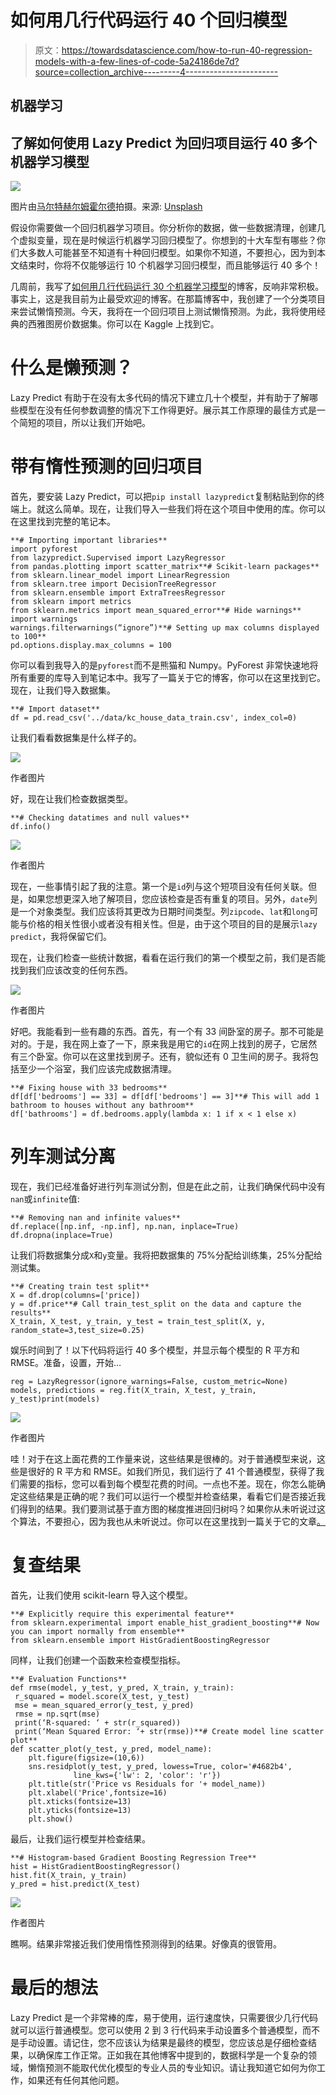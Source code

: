 # 如何用几行代码运行 40 个回归模型

> 原文：<https://towardsdatascience.com/how-to-run-40-regression-models-with-a-few-lines-of-code-5a24186de7d?source=collection_archive---------4----------------------->

## 机器学习

## 了解如何使用 Lazy Predict 为回归项目运行 40 多个机器学习模型

![](img/91eab40f90166f5ad410c0970271238e.png)

图片由[马尔特赫尔姆霍尔德](https://unsplash.com/@maltehelmhold)拍摄。来源: [Unsplash](https://unsplash.com/photos/womNq9OvsKU)

假设你需要做一个回归机器学习项目。你分析你的数据，做一些数据清理，创建几个虚拟变量，现在是时候运行机器学习回归模型了。你想到的十大车型有哪些？你们大多数人可能甚至不知道有十种回归模型。如果你不知道，不要担心，因为到本文结束时，你将不仅能够运行 10 个机器学习回归模型，而且能够运行 40 多个！

几周前，我写了[如何用几行代码运行 30 个机器学习模型](/how-to-run-30-machine-learning-models-with-2-lines-of-code-d0f94a537e52)的博客，反响非常积极。事实上，这是我目前为止最受欢迎的博客。在那篇博客中，我创建了一个分类项目来尝试懒惰预测。今天，我将在一个回归项目上测试懒惰预测。为此，我将使用经典的西雅图房价数据集。你可以在 Kaggle 上找到它。

# 什么是懒预测？

Lazy Predict 有助于在没有太多代码的情况下建立几十个模型，并有助于了解哪些模型在没有任何参数调整的情况下工作得更好。展示其工作原理的最佳方式是一个简短的项目，所以让我们开始吧。

# 带有惰性预测的回归项目

首先，要安装 Lazy Predict，可以把`pip install lazypredict`复制粘贴到你的终端上。就这么简单。现在，让我们导入一些我们将在这个项目中使用的库。你可以在这里找到完整的笔记本。

```
**# Importing important libraries**
import pyforest
from lazypredict.Supervised import LazyRegressor
from pandas.plotting import scatter_matrix**# Scikit-learn packages**
from sklearn.linear_model import LinearRegression
from sklearn.tree import DecisionTreeRegressor
from sklearn.ensemble import ExtraTreesRegressor
from sklearn import metrics
from sklearn.metrics import mean_squared_error**# Hide warnings** import warnings
warnings.filterwarnings(“ignore”)**# Setting up max columns displayed to 100**
pd.options.display.max_columns = 100
```

你可以看到我导入的是`pyforest`而不是熊猫和 Numpy。PyForest 非常快速地将所有重要的库导入到笔记本中。我写了一篇关于它的博客，你可以在这里找到它。现在，让我们导入数据集。

```
**# Import dataset**
df = pd.read_csv('../data/kc_house_data_train.csv', index_col=0)
```

让我们看看数据集是什么样子的。

![](img/17c3d2560df413ef6a0e9bab3d9405e5.png)

作者图片

好，现在让我们检查数据类型。

```
**# Checking datatimes and null values**
df.info()
```

![](img/65343e1dcc9ef886832a2ae91c03863a.png)

作者图片

现在，一些事情引起了我的注意。第一个是`id`列与这个短项目没有任何关联。但是，如果您想更深入地了解项目，您应该检查是否有重复的项目。另外，`date`列是一个对象类型。我们应该将其更改为日期时间类型。列`zipcode`、`lat`和`long`可能与价格的相关性很小或者没有相关性。但是，由于这个项目的目的是展示`lazy predict`，我将保留它们。

现在，让我们检查一些统计数据，看看在运行我们的第一个模型之前，我们是否能找到我们应该改变的任何东西。

![](img/c0802377448a2d6f2cf581f5e39c7905.png)

作者图片

好吧。我能看到一些有趣的东西。首先，有一个有 33 间卧室的房子。那不可能是对的。于是，我在网上查了一下，原来我是用它的`id`在网上找到的房子，它居然有三个卧室。你可以在这里找到房子。还有，貌似还有 0 卫生间的房子。我将包括至少一个浴室，我们应该完成数据清理。

```
**# Fixing house with 33 bedrooms**
df[df['bedrooms'] == 33] = df[df['bedrooms'] == 3]**# This will add 1 bathroom to houses without any bathroom**
df['bathrooms'] = df.bedrooms.apply(lambda x: 1 if x < 1 else x)
```

# 列车测试分离

现在，我们已经准备好进行列车测试分割，但是在此之前，让我们确保代码中没有`nan`或`infinite`值:

```
**# Removing nan and infinite values**
df.replace([np.inf, -np.inf], np.nan, inplace=True)
df.dropna(inplace=True)
```

让我们将数据集分成`X`和`y`变量。我将把数据集的 75%分配给训练集，25%分配给测试集。

```
**# Creating train test split**
X = df.drop(columns=['price])
y = df.price**# Call train_test_split on the data and capture the results**
X_train, X_test, y_train, y_test = train_test_split(X, y, random_state=3,test_size=0.25)
```

娱乐时间到了！以下代码将运行 40 多个模型，并显示每个模型的 R 平方和 RMSE。准备，设置，开始…

```
reg = LazyRegressor(ignore_warnings=False, custom_metric=None)
models, predictions = reg.fit(X_train, X_test, y_train, y_test)print(models)
```

![](img/9ee52368deb0f992485c504637abf16c.png)

作者图片

哇！对于在这上面花费的工作量来说，这些结果是很棒的。对于普通模型来说，这些是很好的 R 平方和 RMSE。如我们所见，我们运行了 41 个普通模型，获得了我们需要的指标，您可以看到每个模型花费的时间。一点也不差。现在，你怎么能确定这些结果是正确的呢？我们可以运行一个模型并检查结果，看看它们是否接近我们得到的结果。我们要测试基于直方图的梯度推进回归树吗？如果你从未听说过这个算法，不要担心，因为我也从未听说过。你可以在这里找到一篇关于它的文章[。](https://machinelearningmastery.com/histogram-based-gradient-boosting-ensembles/)

# 复查结果

首先，让我们使用 scikit-learn 导入这个模型。

```
**# Explicitly require this experimental feature**
from sklearn.experimental import enable_hist_gradient_boosting**# Now you can import normally from ensemble**
from sklearn.ensemble import HistGradientBoostingRegressor
```

同样，让我们创建一个函数来检查模型指标。

```
**# Evaluation Functions**
def rmse(model, y_test, y_pred, X_train, y_train):
 r_squared = model.score(X_test, y_test)
 mse = mean_squared_error(y_test, y_pred)
 rmse = np.sqrt(mse)
 print(‘R-squared: ‘ + str(r_squared))
 print(‘Mean Squared Error: ‘+ str(rmse))**# Create model line scatter plot**
def scatter_plot(y_test, y_pred, model_name):
    plt.figure(figsize=(10,6))
    sns.residplot(y_test, y_pred, lowess=True, color='#4682b4',
              line_kws={'lw': 2, 'color': 'r'})
    plt.title(str('Price vs Residuals for '+ model_name))
    plt.xlabel('Price',fontsize=16)
    plt.xticks(fontsize=13)
    plt.yticks(fontsize=13)
    plt.show()
```

最后，让我们运行模型并检查结果。

```
**# Histogram-based Gradient Boosting Regression Tree**
hist = HistGradientBoostingRegressor()
hist.fit(X_train, y_train)
y_pred = hist.predict(X_test)
```

![](img/1c5a465a3c85dfc07797b03a0a1e7dc3.png)

作者图片

瞧啊。结果非常接近我们使用惰性预测得到的结果。好像真的很管用。

# 最后的想法

Lazy Predict 是一个非常棒的库，易于使用，运行速度快，只需要很少几行代码就可以运行普通模型。您可以使用 2 到 3 行代码来手动设置多个普通模型，而不是手动设置。请记住，您不应该认为结果是最终的模型，您应该总是仔细检查结果，以确保库工作正常。正如我在其他博客中提到的，数据科学是一个复杂的领域，懒惰预测不能取代优化模型的专业人员的专业知识。请让我知道它如何为你工作，如果还有任何其他问题。
